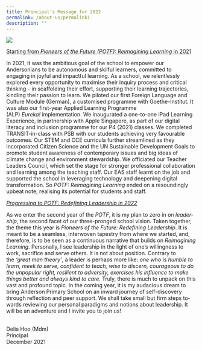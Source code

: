 ```yaml
---
title: Principal's Message for 2022
permalink: /about-us/permalink1
description: ""
---
```


<div class="">
<div class="">
<p class=""><img src="https://andersonpri.moe.edu.sg/qql/slot/u196/2022/.tn.school%20website%20-%20principal%20pic%20apr%202022.jpg.2.jpg" /></p>
</div>
</div>
<div class="">
<p class=""><span class=""><span class="" lang="EN-SG"><u>Starting from&nbsp;<em>Pioneers of the Future&nbsp;</em></u><em>(</em><u><em>POTF): Reimagining Learning</em>&nbsp;in 2021</u></span></span></p>
</div>
<p class="">In 2021, it was the ambitious goal of the school to empower our Andersonians to be autonomous and skilful learners, committed to engaging in joyful and impactful learning. As a school, we relentlessly explored every opportunity to maximise their inquiry process and critical thinking &ndash; in scaffolding their effort, supporting their learning trajectories, kindling their passion to learn. We piloted our first Foreign Language and Culture Module (German), a customised programme with Goethe-Institut. It was also our first-year Applied Learning Programme (ALP)&nbsp;<em>Eureka!</em>&nbsp;implementation. We inaugurated a one-to-one iPad Learning Experience, in partnership with Apple Singapore, as part of our digital literacy and inclusion programme for our P4 (2021) classes. We completed TRANSIT-in-class with PSB with our students achieving very favourable outcomes. Our STEM and CCE curricula further streamlined as they incorporated Citizen Science and the UN Sustainable Development Goals to promote student awareness of contemporary issues and big ideas of climate change and environment stewardship. We officiated our Teacher Leaders Council, which set the stage for stronger professional collaboration and learning among the teaching staff. Our EAS staff learnt on the job and supported the school in leveraging technology and deepening digital transformation. So&nbsp;<em>POTF: Reimagining Learning</em>&nbsp;ended on a resoundingly upbeat note, realising its potential for students and staff.</p>
<p class=""><em class=""><u class=""><span class="" lang="EN-SG">Progressing to POTF: Redefining Leadership in 2022</span></u></em></p>
<p class=""><span class="" lang="EN-SG">As we enter the second year of the<em>&nbsp;POTF</em>, it is my plan to zero in on&nbsp;<em>leadership</em>, the second facet of our three-pronged school vision. Taken together, the theme this year is&nbsp;<em>Pioneers of the Future: Redefining Leadership</em>. It is meant to be a seamless, interwoven tapestry from where we started, and, therefore, is to be seen as a continuous narrative that builds on&nbsp;<em>Reimagining Learning</em>. Personally, I see leadership in the light of one&rsquo;s willingness to work, sacrifice and serve others. It is not about position. Contrary to the&nbsp;<em>&lsquo;great man theory&rsquo;</em>, a leader is perhaps more like:&nbsp;<em>one who is humble to learn, meek to serve, confident to teach, wise to discern, courageous to do the unpopular right, resilient to adversity, exercises his influence to make things better and always kind to care.</em>&nbsp;Truly, there is much to unpack on this vast and profound topic. In the coming year, it is my audacious dream to bring Anderson Primary School on an inward journey of self-discovery through reflection and peer support. We shall take small but firm steps towards reviewing our personal paradigms and notions about leadership. It will be an adventure and I invite you to join us!</span></p>
<div>&nbsp;</div>
<div>Delia Hoo (Mdm)</div>
<div>Principal</div>
<div>December 2021</div>